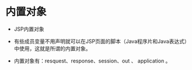 # 内置对象

+ JSP内置对象
+ 有些成员变量不用声明就可以在JSP页面的脚本（Java程序片和Java表达式）中使用，这就是所谓的内置对象。

+ 内置对象有：resquest、response、session、out 、 application 。 





